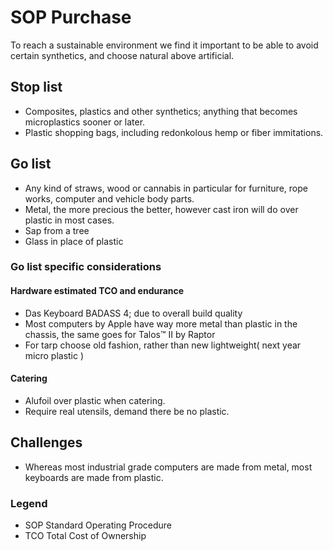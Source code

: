 # SOP Purchase

To reach a sustainable environment we find it important to be able to avoid certain synthetics, and choose natural above artificial.

## Stop list

* Composites, plastics and other synthetics; anything that becomes microplastics sooner or later.
* Plastic shopping bags, including redonkolous hemp or fiber immitations.

## Go list

* Any kind of straws, wood or cannabis in particular for furniture, rope works, computer and vehicle body parts.
* Metal, the more precious the better, however cast iron will do over plastic in most cases.
* Sap from a tree
* Glass in place of plastic

### Go list specific considerations

#### Hardware estimated TCO and endurance
* Das Keyboard BADASS 4; due to overall build quality
* Most computers by Apple have way more metal than plastic in the chassis, the same goes for Talos™ II by Raptor
* For tarp choose old fashion, rather than new lightweight( next year micro plastic )

#### Catering
* Alufoil over plastic when catering.
* Require real utensils, demand there be no plastic.

## Challenges
* Whereas most industrial grade computers are made from metal, most keyboards are made from plastic.

### Legend
* SOP Standard Operating Procedure
* TCO Total Cost of Ownership

